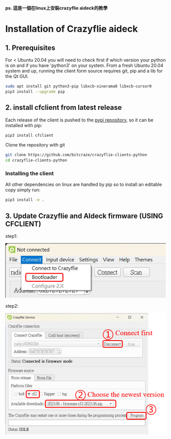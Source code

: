**ps. 這是一個在linux上安裝crazyflie aideck的教學**

# Installation of Crazyflie aideck
## 1. Prerequisites
For < Ubuntu 20.04 you will need to check first if which version your python is on and if you have 'python3' on your system.
From a fresh Ubuntu 20.04 system and up, running the client form source requires git, pip and a lib for the Qt GUI.
```bash
sudo apt install git python3-pip libxcb-xinerama0 libxcb-cursor0
pip3 install --upgrade pip
```


## 2. install cfclient from latest release
Each release of the client is pushed to the [pypi repository](https://pypi.org/), so it can be installed with pip:
```bash
pip3 install cfclient
```

Clone the repository with git
```bash
git clone https://github.com/bitcraze/crazyflie-clients-python
cd crazyflie-clients-python
```

### Installing the client
All other dependencies on linux are handled by pip so to install an editable copy simply run:
```bash
pip3 install -e .
```


## 3. Update Crazyflie and AIdeck firmware (USING CFCLIENT)
step1: 

![image](https://github.com/zeus950068/NTHU_Micro_Drone_LAB/blob/main/CRAZYFLIE/TUTORIAL/install%20aideck/build%20firmware(1).png)

step2:

![image](https://github.com/zeus950068/NTHU_Micro_Drone_LAB/blob/main/CRAZYFLIE/TUTORIAL/install%20aideck/build%20firmware(2).png)
